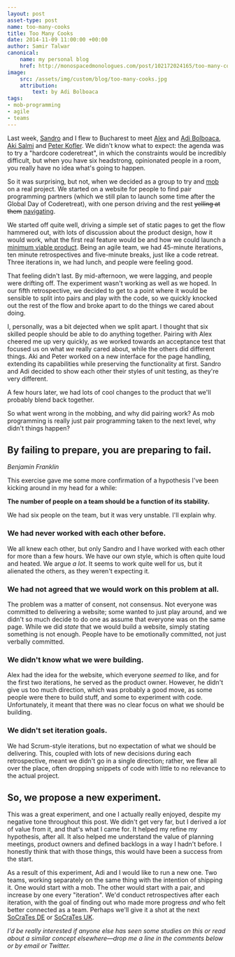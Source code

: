 ```yaml
---
layout: post
asset-type: post
name: too-many-cooks
title: Too Many Cooks
date: 2014-11-09 11:00:00 +00:00
author: Samir Talwar
canonical:
    name: my personal blog
    href: http://monospacedmonologues.com/post/102172024165/too-many-cooks
image:
    src: /assets/img/custom/blog/too-many-cooks.jpg
    attribution:
        text: by Adi Bolboaca
tags:
- mob-programming
- agile
- teams
---
```


Last week, [Sandro][Codurance Team] and I flew to Bucharest to meet [Alex][Alex Bolboaca] and [Adi Bolboaca][], [Aki Salmi][] and [Peter Kofler][]. We didn't know what to expect: the agenda was to try a "hardcore coderetreat", in which the constraints would be incredibly difficult, but when you have six headstrong, opinionated people in a room, you really have no idea what's going to happen.

[Codurance Team]: http://codurance.com/aboutus/ourteam/
[Adi Bolboaca]: http://adrianbolboaca.ro/
[Aki Salmi]: http://about.me/aksalmi
[Alex Bolboaca]: http://alexbolboaca.ro/
[Peter Kofler]: http://code-cop.org/

So it was surprising, but not, when we decided as a group to try and [mob][Mob Programming] on a real project. We started on a website for people to find pair programming partners (which we still plan to launch some time after the Global Day of Coderetreat), with one person driving and the rest <del>yelling at them</del> <ins>navigating</ins>.

We started off quite well, driving a simple set of static pages to get the flow hammered out, with lots of discussion about the product design, how it would work, what the first real feature would be and how we could launch a [minimum viable product][]. Being an agile team, we had 45-minute iterations, ten minute retrospectives and five-minute breaks, just like a code retreat. Three iterations in, we had lunch, and people were feeling good.

That feeling didn't last. By mid-afternoon, we were lagging, and people were drifting off. The experiment wasn't working as well as we hoped. In our fifth retrospective, we decided to get to a point where it would be sensible to split into pairs and play with the code, so we quickly knocked out the rest of the flow and broke apart to do the things we cared about doing.

[Mob Programming]: http://monospacedmonologues.com/post/91841399505/mob-programming-and-the-importance-of-fun-at-work
[minimum viable product]: http://en.wikipedia.org/wiki/Minimum_viable_product

<!-- more -->

I, personally, was a bit dejected when we split apart. I thought that six skilled people should be able to do anything together. Pairing with Alex cheered me up very quickly, as we worked towards an acceptance test that focused us on what *we* really cared about, while the others did different things. Aki and Peter worked on a new interface for the page handling, extending its capabilities while preserving the functionality at first. Sandro and Adi decided to show each other their styles of unit testing, as they're very different.

A few hours later, we had lots of cool changes to the product that we'll probably blend back together.

So what went wrong in the mobbing, and why did pairing work? As mob programming is really just pair programming taken to the next level, why didn't things happen?

## By failing to prepare, you are preparing to fail.

<p class="citation"><cite>Benjamin Franklin</cite></p>

This exercise gave me some more confirmation of a hypothesis I've been kicking around in my head for a while:

**The number of people on a team should be a function of its stability.**

We had six people on the team, but it was very unstable. I'll explain why.

### We had never worked with each other before.

We all knew each other, but only Sandro and I have worked with each other for more than a few hours. We have our own style, which is often quite loud and heated. We argue *a lot*. It seems to work quite well for us, but it alienated the others, as they weren't expecting it.

### We had not agreed that we would work on this problem at all.

The problem was a matter of consent, not consensus. Not everyone was committed to delivering a website; some wanted to just play around, and we didn't so much decide to do one as assume that everyone was on the same page. While we did *state* that we would build a website, simply stating something is not enough. People have to be emotionally committed, not just verbally committed.

### We didn't know what we were building.

Alex had the idea for the website, which everyone *seemed to* like, and for the first two iterations, he served as the product owner. However, he didn't give us too much direction, which was probably a good move, as some people were there to build stuff, and some to experiment with code. Unfortunately, it meant that there was no clear focus on what we should be building.

### We didn't set iteration goals.

We had Scrum-style iterations, but no expectation of what we should be delivering. This, coupled with lots of new decisions during each retrospective, meant we didn't go in a single direction; rather, we flew all over the place, often dropping snippets of code with little to no relevance to the actual project.

## So, we propose a new experiment.

This was a great experiment, and one I actually really enjoyed, despite my negative tone throughout this post. We didn't get very far, but I derived a *lot* of value from it, and that's what I came for. It helped my refine my hypothesis, after all. It also helped me understand the value of planning meetings, product owners and defined backlogs in a way I hadn't before. I honestly think that with those things, this would have been a success from the start.

As a result of this experiment, Adi and I would like to run a new one. Two teams, working separately on the same thing with the intention of shipping it. One would start with a mob. The other would start with a pair, and increase by one every "iteration". We'd conduct retrospectives after each iteration, with the goal of finding out who made more progress *and* who felt better connected as a team. Perhaps we'll give it a shot at the next [SoCraTes DE][] or [SoCraTes UK][].

[SoCraTes DE]: http://www.socrates-conference.de/
[SoCraTes UK]: http://socratesuk.org/

*I'd be really interested if anyone else has seen some studies on this or read about a similar concept elsewhere—drop me a line in the comments below or by email or Twitter.*
